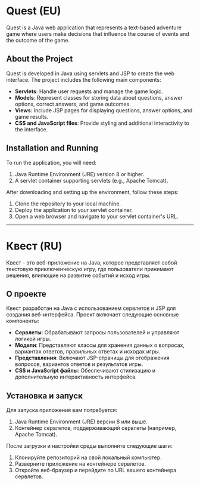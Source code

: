 # Quest (EU)

Quest is a Java web application that represents a text-based adventure game where users make decisions that influence the course of events and the outcome of the game.

## About the Project

Quest is developed in Java using servlets and JSP to create the web interface. The project includes the following main components:

- **Servlets**: Handle user requests and manage the game logic.
- **Models**: Represent classes for storing data about questions, answer options, correct answers, and game outcomes.
- **Views**: Include JSP pages for displaying questions, answer options, and game results.
- **CSS and JavaScript files**: Provide styling and additional interactivity to the interface.

## Installation and Running

To run the application, you will need:

1. Java Runtime Environment (JRE) version 8 or higher.
2. A servlet container supporting servlets (e.g., Apache Tomcat).

After downloading and setting up the environment, follow these steps:

1. Clone the repository to your local machine.
2. Deploy the application to your servlet container.
3. Open a web browser and navigate to your servlet container's URL.

---

# Квест (RU)

Квест - это веб-приложение на Java, которое представляет собой текстовую приключенческую игру, где пользователи принимают решения, влияющие на развитие событий и исход игры.

## О проекте

Квест разработан на Java с использованием сервлетов и JSP для создания веб-интерфейса. Проект включает следующие основные компоненты:

- **Сервлеты**: Обрабатывают запросы пользователей и управляют логикой игры.
- **Модели**: Представляют классы для хранения данных о вопросах, вариантах ответов, правильных ответах и исходах игры.
- **Представления**: Включают JSP-страницы для отображения вопросов, вариантов ответов и результатов игры.
- **CSS и JavaScript файлы**: Обеспечивают стилизацию и дополнительную интерактивность интерфейса.

## Установка и запуск

Для запуска приложения вам потребуется:

1. Java Runtime Environment (JRE) версии 8 или выше.
2. Контейнер сервлетов, поддерживающий сервлеты (например, Apache Tomcat).

После загрузки и настройки среды выполните следующие шаги:

1. Клонируйте репозиторий на свой локальный компьютер.
2. Разверните приложение на контейнере сервлетов.
3. Откройте веб-браузер и перейдите по URL вашего контейнера сервлетов.

